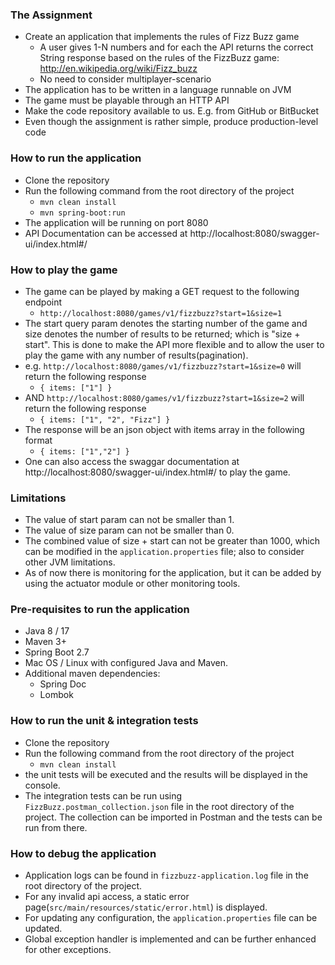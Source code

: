 ### The Assignment
- Create an application that implements the rules of Fizz Buzz game
    - A user gives 1-N numbers and for each the API returns the correct String response   based on the rules of the FizzBuzz game: http://en.wikipedia.org/wiki/Fizz_buzz
    - No need to consider multiplayer-scenario
- The application has to be written in a language runnable on JVM
- The game must be playable through an HTTP API
- Make the code repository available to us. E.g. from GitHub or BitBucket
- Even though the assignment is rather simple, produce production-level code


### How to run the application
- Clone the repository
- Run the following command from the root directory of the project
    - `mvn clean install`
    - `mvn spring-boot:run`
- The application will be running on port 8080
- API Documentation can be accessed at http://localhost:8080/swagger-ui/index.html#/


### How to play the game
- The game can be played by making a GET request to the following endpoint
    - `http://localhost:8080/games/v1/fizzbuzz?start=1&size=1`
- The start query param denotes the starting number of the game and size denotes the number of results to be returned; which is "size + start". This is done to make the API more flexible and to allow the user to play the game with any number of results(pagination).
- e.g. `http://localhost:8080/games/v1/fizzbuzz?start=1&size=0` will return the following response
    - `{ items: ["1"] }`
- AND `http://localhost:8080/games/v1/fizzbuzz?start=1&size=2` will return the following response
    - `{ items: ["1", "2", "Fizz"] }`
- The response will be an json object with items array in the following format
    - `{ items: ["1","2"] }`
- One can also access the swaggar documentation at http://localhost:8080/swagger-ui/index.html#/ to play the game.


### Limitations
- The value of start param can not be smaller than 1.
- The value of size param can not be smaller than 0.
- The combined value of size + start can not be greater than 1000, which can be modified in the `application.properties` file; also to consider other JVM limitations.
- As of now there is monitoring for the application, but it can be added by using the actuator module or other monitoring tools.


### Pre-requisites to run the application
- Java 8 / 17
- Maven 3+
- Spring Boot 2.7
- Mac OS / Linux with configured Java and Maven.
- Additional maven dependencies:
    - Spring Doc
    - Lombok


### How to run the unit & integration tests
- Clone the repository
- Run the following command from the root directory of the project
    - `mvn clean install`
- the unit tests will be executed and the results will be displayed in the console.
- The integration tests can be run using `FizzBuzz.postman_collection.json` file in the root directory of the project. The collection can be imported in Postman and the tests can be run from there.


### How to debug the application
- Application logs can be found in `fizzbuzz-application.log` file in the root directory of the project.
- For any invalid api access, a static error page(`src/main/resources/static/error.html`) is displayed.
- For updating any configuration, the `application.properties` file can be updated.
- Global exception handler is implemented and can be further enhanced for other exceptions.
